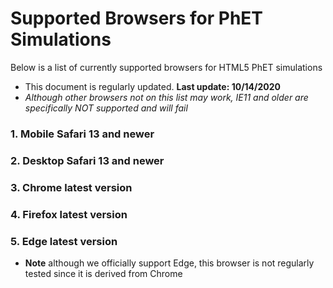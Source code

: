 # Supported Browsers for PhET Simulations

Below is a list of currently supported browsers for HTML5 PhET simulations 
- This document is regularly updated. **Last update: 10/14/2020**
- *Although other browsers not on this list may work, IE11 and older are specifically NOT supported and will fail*

### 1. Mobile Safari 13 and newer

### 2. Desktop Safari 13 and newer

### 3. Chrome latest version

### 4. Firefox latest version

### 5. Edge latest version
- **Note** although we officially support Edge, this browser is not regularly tested since it is derived from Chrome
 

